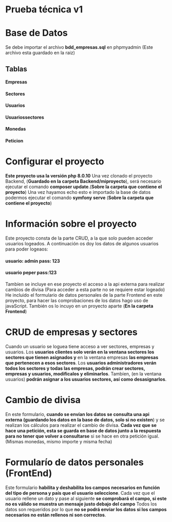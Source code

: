 # Prueba técnica v1

# Base de Datos 
Se debe importar el archivo **bdd_empresas.sql** en phpmyadmin (Este archivo esta guardado en la raiz) 
## Tablas 
#### Empresas 
#### Sectores
#### Usuarios 
#### Usuariossectores
#### Monedas
#### Peticion 

# Configurar el proyecto 
**Este proyecto usa la versión php 8.0.10**
Una vez clonado el proyecto Backend, (**Guardado en la carpeta Backend/miproyecto**), será necesario ejecutar el comando **composer update**.(**Sobre la carpeta que contiene el proyecto**)
Una vez hayamos echo esto e importado la base de datos podermos ejecutar el comando **symfony serve** (**Sobre la carpeta que contiene el proyecto**)
# Información sobre el proyecto
Este proyecto consta de la parte CRUD, a la que solo pueden acceder usuarios logeados. A continuación os doy los datos de algunos usuarios para poder logeaos:
#### usuario: admin 	pass: 123
#### usuario peper		pass:123

Tambíen se incluye en ese proyecto el acceso a la api externa para realizar cambios de divisa (Para acceder a esta parte no se requiere estar logeado)
He incluido el formulario de datos personales de la parte Frontend en este proyecto, para hacer las comprobaciones de los datos hago uso de javaScript. También os lo incuyo en un proyecto aparte (**En la carpeta Frontend**)
# CRUD de empresas y sectores
Cuando un usuario se loguea tiene acceso a ver sectores, empresas y usuarios. 
Los **usuarios clientes solo verán en la ventana sectores los sectores que tienen asignados y** en la ventana empresas **las empresas que pertenecen a esos sectores**.
Los **usuarios administradores verán todos los sectores y todas las empresas, podrán crear sectores, empresas y usuarios, modificalos y eliminarlos**. Tambíen, (en  la ventana usuarios) **podrán asignar a los usuarios sectores, así como desasignarlos**. 
# Cambio de divisa 
En este formulario, **cuando se envían los datos se consulta una api externa  (guardando los datos en la base de datos, solo si no existen**) y se realizan los cálculos para realizar el cambio de divisa.
**Cada vez que se hace una petición, esta se guarda en base de datos junto a la respuesta para no tener que volver a consultarse** si se hace en otra petición igual. (Mismas monedas, mismo importe y misma fecha)
# Formularío de datos personales (FrontEnd)
Este formulario **habilita y deshabilita los campos necesarios en función del tipo de persona y país que el usuario seleccione**.
Cada vez que el usuario rellene un dato y pase al siguiente **se comprobará el campo, si este no es válido se muestra un mensaje justo debajo del campo** 
Todos los datos son requeridos por lo que **no se podrá enviar los datos si los campos necesarios no están rellenos ni son correctos**.

